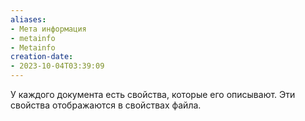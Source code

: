 ```yaml
---
aliases: 
- Мета информация
- metainfo
- Metainfo
creation-date:
- 2023-10-04T03:39:09
---
```

У каждого документа есть свойства, которые его описывают. Эти свойства отображаются в свойствах файла. 